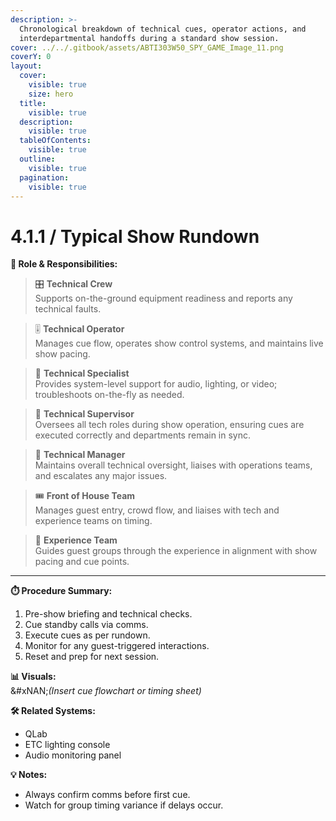 ```yaml
---
description: >-
  Chronological breakdown of technical cues, operator actions, and
  interdepartmental handoffs during a standard show session.
cover: ../../.gitbook/assets/ABTI303W50_SPY_GAME_Image_11.png
coverY: 0
layout:
  cover:
    visible: true
    size: hero
  title:
    visible: true
  description:
    visible: true
  tableOfContents:
    visible: true
  outline:
    visible: true
  pagination:
    visible: true
---
```


# 4.1.1 / Typical Show Rundown

**👤 Role & Responsibilities:**

> 🎛 **Technical Crew**\
> Supports on-the-ground equipment readiness and reports any technical faults.

> 🎚 **Technical Operator**\
> Manages cue flow, operates show control systems, and maintains live show pacing.

> 🔧 **Technical Specialist**\
> Provides system-level support for audio, lighting, or video; troubleshoots on-the-fly as needed.

> 🧭 **Technical Supervisor**\
> Oversees all tech roles during show operation, ensuring cues are executed correctly and departments remain in sync.

> 📡 **Technical Manager**\
> Maintains overall technical oversight, liaises with operations teams, and escalates any major issues.

> 🎟 **Front of House Team**\
> Manages guest entry, crowd flow, and liaises with tech and experience teams on timing.

> 🧝 **Experience Team**\
> Guides guest groups through the experience in alignment with show pacing and cue points.

***

**⏱️ Procedure Summary:**

1. Pre-show briefing and technical checks.
2. Cue standby calls via comms.
3. Execute cues as per rundown.
4. Monitor for any guest-triggered interactions.
5. Reset and prep for next session.

**📊 Visuals:**\
&#xNAN;_(Insert cue flowchart or timing sheet)_

**🛠 Related Systems:**

* QLab
* ETC lighting console
* Audio monitoring panel

**💡 Notes:**

* Always confirm comms before first cue.
* Watch for group timing variance if delays occur.

